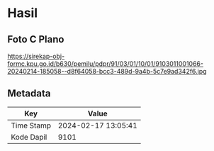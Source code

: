 # Hasil

## Foto C Plano

https://sirekap-obj-formc.kpu.go.id/b630/pemilu/pdpr/91/03/01/10/01/9103011001066-20240214-185058--d8f64058-bcc3-489d-9a4b-5c7e9ad342f6.jpg


## Metadata

| Key        | Value               |
| ---------- | ------------------- |
| Time Stamp | 2024-02-17 13:05:41 |
| Kode Dapil | 9101                |



